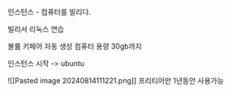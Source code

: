 인스턴스 - 컴퓨터를 빌리다.

빌리서 리눅스 연습

볼륨 키페어 자동 생성
컴퓨터 용량 30gb까지

인스턴스 시작 -> ubuntu

![[Pasted image 20240814111221.png]]
프리티어만 1년동안 사용가능